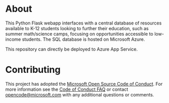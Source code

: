 # About

This Python Flask webapp interfaces with a central database of resources available to K-12 students looking to further their education, such as summer math/science camps, focusing on opportunities accessible to low-income students. The SQL database is hosted on Microsoft Azure. 

This repository can directly be deployed to Azure App Service.

# Contributing

This project has adopted the [Microsoft Open Source Code of Conduct](https://opensource.microsoft.com/codeofconduct/). For more information see the [Code of Conduct FAQ](https://opensource.microsoft.com/codeofconduct/faq/) or contact [opencode@microsoft.com](mailto:opencode@microsoft.com) with any additional questions or comments.

